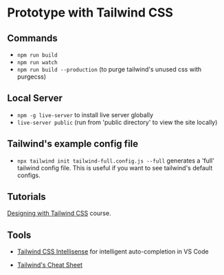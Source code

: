 # Prototype with Tailwind CSS

## Commands

- `npm run build`
- `npm run watch`
- `npm run build --production` (to purge tailwind's unused css with purgecss)

## Local Server

- `npm -g live-server` to install live server globally
- `live-server public` (run from 'public directory' to view the site locally)

## Tailwind's example config file

- `npx tailwind init tailwind-full.config.js --full` generates a 'full' tailwind config file. This is useful if you want to see tailwind's default configs.

## Tutorials

[Designing with Tailwind CSS](https://tailwindcss.com/screencasts) course.


## Tools

- [Tailwind CSS Intellisense](https://marketplace.visualstudio.com/items?itemName=bradlc.vscode-tailwindcss) for intelligent auto-completion in VS Code

- [Tailwind's Cheat Sheet](https://nerdcave.com/tailwind-cheat-sheet)